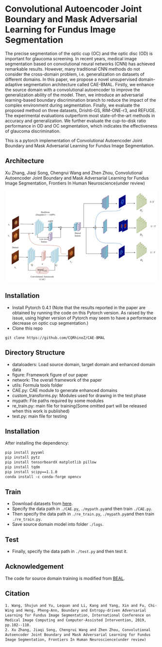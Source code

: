# Convolutional Autoencoder Joint Boundary and Mask Adversarial Learning for Fundus Image Segmentation

The precise segmentation of the optic cup (OC) and the optic disc (OD) is important for glaucoma screening. In recent years, medical image segmentation based on convolutional neural networks (CNN) has achieved remarkable results. However, many traditional CNN methods do not consider the cross-domain problem, i.e. generalization on datasets of different domains. In this paper, we propose a novel unsupervised domain-adaptive segmentation architecture called CAE-BMAL. Firstly, we enhance the source domain with a convolutional autoencoder to improve the generalization ability of the model. Then, we introduce an adversarial learning-based boundary discrimination branch to reduce the impact of the complex environment during segmentation. Finally, we evaluate the proposed method on three datasets, Drishti-GS, RIM-ONE-r3, and REFUGE. The experimental evaluations outperform most state-of-the-art methods in accuracy and generalization. We further evaluate the cup-to-disk ratio performance in OD and OC segmentation, which indicates the effectiveness of glaucoma discrimination.

This is a pytorch implementation of Convolutional Autoencoder Joint Boundary and Mask Adversarial Learning for Fundus Image Segmentation. 

## Architecture

Xu Zhang, Jiaqi Song, Chengrui Wang and Zhen Zhou, Convolutional Autoencoder Joint Boundary and Mask Adversarial Learning for Fundus Image Segmentation, Frontiers In Human Neuroscience(under review)

<p align="center">
  <img src="figure/framework.png">
</p>

## Installation

- Install Pytorch 0.4.1 (Note that the results reported in the paper are obtained by running the code on this Pytorch version. As raised by the issue, using higher version of Pytorch may seem to have a performance decrease on optic cup segmentation.)
- Clone this repo

```
git clone https://github.com/CQRhinoZ/CAE-BMAL
```

## Directory Structure

- dataloaders: Load source domain, target domain and enhanced domain data
- figure: Framework figure of our paper
- network: The overall framework of the paper
- utils: Formula tools folder
- CAE.py: CAE module to generate enhanced domains
- custom_transforms.py: Modules used for drawing in the test phase
- mypath: File paths required by some modules
- re_train.py: main file for training(Some omitted part will be released when this work is published)
- test.py: main file for testing

## Installation

After installing the dependency:

    pip install pyyaml
    pip install pytz
    pip install tensorboardX matplotlib pillow 
    pip install tqdm
    pip install scipy==1.1.0
    conda install -c conda-forge opencv

## Train

- Download datasets from [here](https://drive.google.com/file/d/1B7ArHRBjt2Dx29a3A6X_lGhD0vDVr3sy/view).
- Specify the data path in `./CAE.py`, `./mypath.py`and then train `./CAE.py`.
- Then specify the data path in `./re_train.py`, `./mypath.py`and then train `./re_train.py`.
- Save source domain model into folder `./logs`.

## Test
- Finally, specify the data path in `./test.py` and then test it.

## Acknowledgement

The code for source domain training is modified from [BEAL](https://github.com/emma-sjwang/BEAL/).

## Citation
```
1. Wang, Shujun and Yu, Lequan and Li, Kang and Yang, Xin and Fu, Chi-Wing and Heng, Pheng-Ann, Boundary and Entropy-driven Adversarial Learning for Fundus Image Segmentation, International Conference on Medical Image Computing and Computer-Assisted Intervention, 2019, pp.102--110.
2. Xu Zhang, Jiaqi Song, Chengrui Wang and Zhen Zhou, Convolutional Autoencoder Joint Boundary and Mask Adversarial Learning for Fundus Image Segmentation, Frontiers In Human Neuroscience(under review)

